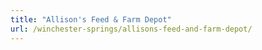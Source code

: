 ```yaml
---
title: "Allison's Feed & Farm Depot"
url: /winchester-springs/allisons-feed-and-farm-depot/
---
```

